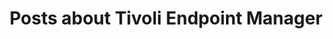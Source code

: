 ---
layout: categorylist
title: Posts about Tivoli Endpoint Manager
tag: tivoli endpoint manager
---